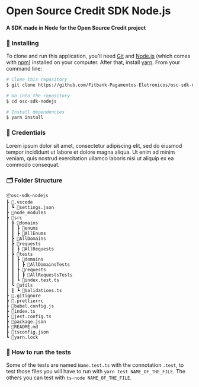 # Open Source Credit SDK Node.js

#### A SDK made in Node for the Open Source Credit project

### 🚀 Installing

To clone and run this application, you'll need [Git](https://git-scm.com) and [Node.js](https://nodejs.org/en/download/) (which comes with [npm](http://npmjs.com)) installed on your computer. After that, install [yarn](https://classic.yarnpkg.com/lang/en/docs/install/#windows-stable). From your command line:

```bash
# Clone this repository
$ git clone https://github.com/Fitbank-Pagamentos-Eletronicos/osc-sdk-nodejs

# Go into the repository
$ cd osc-sdk-nodejs

# Install dependencies
$ yarn install
```

### 🔐 Credentials

Lorem ipsum dolor sit amet, consectetur adipiscing elit, sed do eiusmod tempor incididunt ut labore et dolore magna aliqua. Ut enim ad minim veniam, quis nostrud exercitation ullamco laboris nisi ut aliquip ex ea commodo consequat.

### 🗂️ Folder Structure

```
📦osc-sdk-nodejs
┣ 📂.vscode
┃ ┗ 📜settings.json
┣ 📂node_modules
┣ 📂src
┃ ┣ 📂domains
┃ ┃ ┣ 📂enums
┃ ┃ ┣ 📜AllEnums
┃ ┣ 📜AllDomains
┃ ┣ 📂requests
┃ ┃ ┣ 📜AllRequests
┃ ┣ 📂tests
┃ ┃ ┣ 📂domains
┃ ┃ ┃ ┣ 📜AllDomainsTests
┃ ┃ ┣ 📂requests
┃ ┃ ┃ ┣ 📜AllRequestsTests
┃ ┃ ┗ 📜index.test.ts
┃ ┗ 📂utils
┃ ┃ ┗ 📜Validations.ts
┣ 📜.gitignore
┣ 📜.prettierrc
┣ 📜babel.config.js
┣ 📜index.ts
┣ 📜jest.config.ts
┣ 📜package.json
┣ 📜README.md
┣ 📜tsconfig.json
┗ 📜yarn.lock
```

### 💯 How to run the tests

Some of the tests are named `Name.test.ts` with the connotation `.test`, to test those files you will have to run with `yarn test NAME_OF_THE_FILE`. The others you can test with `ts-node NAME_OF_THE_FILE`.
